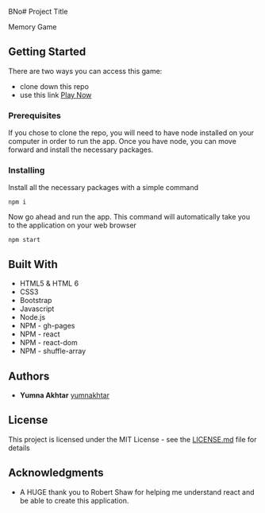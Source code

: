 BNo# Project Title

Memory Game

## Getting Started

There are two ways you can access this game: 

* clone down this repo
* use this link [Play Now](https://yumnakhtar.github.io/Memory-Game/)

### Prerequisites

If you chose to clone the repo, you will need to have node installed on your computer in order to run the app.
Once you have node, you can move forward and install the necessary packages.

### Installing


Install all the necessary packages with a simple command

```
npm i
```

Now go ahead and run the app. This command will automatically take you to the application on your web browser

```
npm start
```


## Built With
* HTML5 & HTML 6
* CSS3
* Bootstrap 
* Javascript
* Node.js
* NPM - gh-pages
* NPM - react
* NPM - react-dom
* NPM - shuffle-array


## Authors 
* **Yumna Akhtar** [yumnakhtar](https://github.com/yumnakhtar)

## License

This project is licensed under the MIT License - see the [LICENSE.md](LICENSE.md) file for details

## Acknowledgments

* A HUGE thank you to Robert Shaw for helping me understand react and be able to create this application. 

